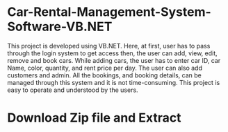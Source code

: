 # Car-Rental-Management-System-Software-VB.NET
This project is developed using VB.NET.  Here, at first, user has to pass through the login system to get access then, the user can add, view, edit, remove and book cars. While adding cars, the user has to enter car ID, car Name, color, quantity, and rent price per day. The user can also add customers and admin. All the bookings, and booking details, can be managed through this system and it is not time-consuming. This project is easy to operate and understood by the users.
# Download Zip file and Extract 

